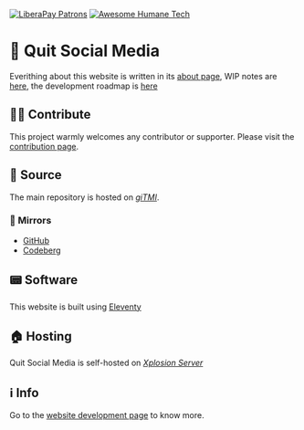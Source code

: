 [![LiberaPay Patrons](https://img.shields.io/liberapay/patrons/tommi.svg?logo=liberapay)](https://liberapay.com/tommi) [![Awesome Humane Tech](https://raw.githubusercontent.com/humanetech-community/awesome-humane-tech/main/humane-tech-badge.svg?sanitize=true)](https://github.com/humanetech-community/awesome-humane-tech)

# 🚀 Quit Social Media

Everithing about this website is written in its [about page](https://quitsocialmedia.club/about), WIP notes are [here](https://quitsocialmedia.club/qsm), the development roadmap is [here](./pages/development-roadmap.md)

## 🫴🏼 Contribute

This project warmly welcomes any contributor or supporter. Please visit the [contribution page](https://quitsocialmedia.club/contribute).

## 👾 Source

The main repository is hosted on [*giTMI*](https://gitmi.dev/tommi/quitsocialmedia.club 'quitsocialmedia.club repo on giTMI').

### 🪩 Mirrors

- [GitHub](https://github.com/xplosionmind/quitsocialmedia.club 'quitsocialmedia.club on GitHub')
- [Codeberg](https://codeberg.org/tommi/quitsocialmedia.club 'quitsocialmedia.club on Codeberg')

## 📟 Software

This website is built using [Eleventy](https://11ty.dev 'Eleventy official website') 

## 🏠 Hosting

Quit Social Media is self-hosted on [*Xplosion Server*](https://tommi.space/server 'Xplosion Server info on tommi.space')

## ℹ️  Info

Go to the [website development page](https://quitsocialmedia.club/development 'Website development - quitsocialmedia.club') to know more.
